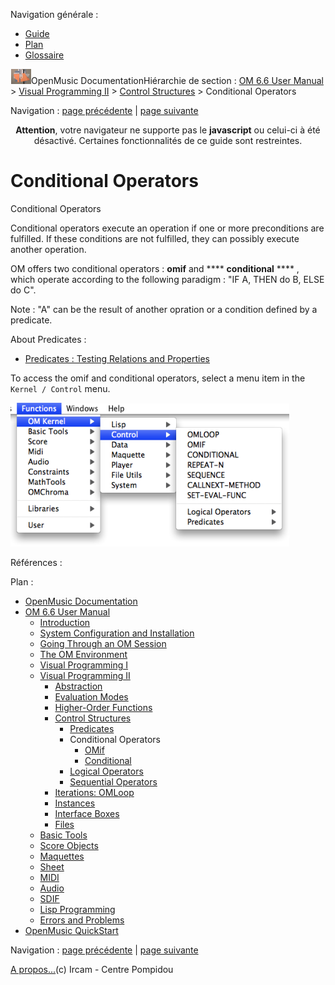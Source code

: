 <div id="tplf" class="tplPage">

<div id="tplh">

<span class="hidden">Navigation générale : </span>

  - [<span>Guide</span>](OM-Documentation.md)
  - [<span>Plan</span>](OM-Documentation_1.md)
  - [<span>Glossaire</span>](OM-Documentation_2.md)

</div>

<div id="tplt">

![empty.gif](../tplRes/page/empty.gif)![logoom1.png](../res/logoom1.png)<span class="tplTi">OpenMusic
Documentation</span><span class="sw_outStack_navRoot"><span class="hidden">Hiérarchie
de section : </span>[<span>OM 6.6 User
Manual</span>](OM-User-Manual.md)<span class="stkSep"> \>
</span>[<span>Visual Programming
II</span>](AdvancedVisualProgramming.md)<span class="stkSep"> \>
</span>[<span>Control
Structures</span>](Control.md)<span class="stkSep"> \>
</span><span class="stkSel_yes"><span>Conditional
Operators</span></span></span>

</div>

<div class="tplNav">

<span class="hidden">Navigation : </span>[<span>page
précédente</span>](PredExample.md "page précédente(In Practice)")<span class="hidden">
| </span>[<span>page suivante</span>](OMIF.md "page suivante(OMif)")

</div>

<div id="tplc" class="tplc_out_yes">

<div style="text-align: center;">

**Attention**, votre navigateur ne supporte pas le **javascript** ou
celui-ci à été désactivé. Certaines fonctionnalités de ce guide sont
restreintes.

</div>

<div class="headCo">

# <span>Conditional Operators</span>

<div class="headCo_co">

<div>

<div class="def">

<div id="i0" class="dk_concept_def">

<div class="dk_definition_notion">

<div class="dk_definition_notion_ti">

<span>Conditional Operators</span>

</div>

<div class="dk_definitionMeta_def">

Conditional operators execute an operation if one or more preconditions
are fulfilled. If these conditions are not fulfilled, they can possibly
execute another operation.

OM offers two conditional operators : **omif** and ****
****conditional**** **** , which operate according to the following
paradigm : "IF A, THEN do B, ELSE do C".

</div>

</div>

</div>

<div class="dk_concept_desc">

<div class="bloc note">

<div class="txt">

Note : "A" can be the result of another opration or a condition defined
by a predicate.

</div>

<div class="linkSet">

<div class="linkSet_ti">

<span>About Predicates :</span>

</div>

<div class="linkUL">

  - [<span>Predicates : Testing Relations and
    Properties</span>](Predicates.md)

</div>

</div>

</div>

<div class="infobloc">

<div class="txt">

To access the omif and conditional operators, select a menu item in the
`Kernel / Control` menu.

</div>

<div class="caption">

<div class="caption_co">

![controlmenu.png](../res/controlmenu.png)

</div>

</div>

</div>

</div>

</div>

</div>

</div>

</div>

<span class="hidden">Références : </span>

</div>

<div id="tplo" class="tplo_out_yes">

<div class="tplOTp">

<div class="tplOBm">

<div id="mnuFrm">

<span class="hidden">Plan :</span>

<div id="mnuFrmUp" onmouseout="menuScrollTiTask.fSpeed=0;" onmouseover="if(menuScrollTiTask.fSpeed&gt;=0) {menuScrollTiTask.fSpeed=-2; scTiLib.addTaskNow(menuScrollTiTask);}" onclick="menuScrollTiTask.fSpeed-=2;" style="display: none;">

<span id="mnuFrmUpLeft">[](#)</span><span id="mnuFrmUpCenter"></span><span id="mnuFrmUpRight"></span>

</div>

<div id="mnuScroll">

  - [<span>OpenMusic Documentation</span>](OM-Documentation.md)
  - [<span>OM 6.6 User Manual</span>](OM-User-Manual.md)
      - [<span>Introduction</span>](00-Sommaire.md)
      - [<span>System Configuration and
        Installation</span>](Installation.md)
      - [<span>Going Through an OM Session</span>](Goingthrough.md)
      - [<span>The OM Environment</span>](Environment.md)
      - [<span>Visual Programming I</span>](BasicVisualProgramming.md)
      - [<span>Visual Programming
        II</span>](AdvancedVisualProgramming.md)
          - [<span>Abstraction</span>](Abstraction.md)
          - [<span>Evaluation Modes</span>](EvalModes.md)
          - [<span>Higher-Order Functions</span>](HighOrder.md)
          - [<span>Control Structures</span>](Control.md)
              - [<span>Predicates</span>](Predicates.md)
              - <span id="i1" class="outLeftSel_yes"><span>Conditional
                Operators</span></span>
                  - [<span>OMif</span>](OMIF.md)
                  - [<span>Conditional</span>](Conditional.md)
              - [<span>Logical Operators</span>](Logical.md)
              - [<span>Sequential Operators</span>](Sequencial.md)
          - [<span>Iterations: OMLoop</span>](OMLoop.md)
          - [<span>Instances</span>](Instances.md)
          - [<span>Interface Boxes</span>](InterfaceBoxes.md)
          - [<span>Files</span>](Files.md)
      - [<span>Basic Tools</span>](BasicObjects.md)
      - [<span>Score Objects</span>](ScoreObjects.md)
      - [<span>Maquettes</span>](Maquettes.md)
      - [<span>Sheet</span>](Sheet.md)
      - [<span>MIDI</span>](MIDI.md)
      - [<span>Audio</span>](Audio.md)
      - [<span>SDIF</span>](SDIF.md)
      - [<span>Lisp Programming</span>](Lisp.md)
      - [<span>Errors and Problems</span>](errors.md)
  - [<span>OpenMusic QuickStart</span>](QuickStart-Chapters.md)

</div>

<div id="mnuFrmDown" onmouseout="menuScrollTiTask.fSpeed=0;" onmouseover="if(menuScrollTiTask.fSpeed&lt;=0) {menuScrollTiTask.fSpeed=2; scTiLib.addTaskNow(menuScrollTiTask);}" onclick="menuScrollTiTask.fSpeed+=2;" style="display: none;">

<span id="mnuFrmDownLeft">[](#)</span><span id="mnuFrmDownCenter"></span><span id="mnuFrmDownRight"></span>

</div>

</div>

</div>

</div>

</div>

<div class="tplNav">

<span class="hidden">Navigation : </span>[<span>page
précédente</span>](PredExample.md "page précédente(In Practice)")<span class="hidden">
| </span>[<span>page suivante</span>](OMIF.md "page suivante(OMif)")

</div>

<div id="tplb">

[<span>A propos...</span>](OM-Documentation_3.md)(c) Ircam - Centre
Pompidou

</div>

</div>
